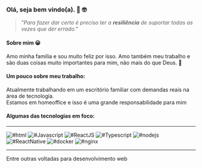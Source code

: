 ### Olá, seja bem vindo(a). 👀 🤓

> _"Para fazer dar certo é preciso ter a **resiliência** de suportar todas as vezes que der errado."_

#### Sobre mim 😀

Amo minha família e sou muito feliz por isso. Amo também meu trabalho e são duas coisas muito importantes para mim, não mais do que Deus. 🙌

#### Um pouco sobre meu trabalho:

Atualmente trabalhando em um escritório familiar com demandas reais na área de tecnologia.  
Estamos em homeoffice e isso é uma grande responsabilidade para mim  

#### Algumas das tecnologias em foco:
***
![#html](https://img.shields.io/badge/-HTML-black?logo=html5) ![#Javascript](https://img.shields.io/badge/-JavaScript-05122A?style=flat&logo=javascript) ![#ReactJS](https://img.shields.io/badge/-ReactJS-black?logo=react) ![#Typescript](https://img.shields.io/badge/-TypeScript-black?logo=typescript) ![#nodejs](https://img.shields.io/badge/-NodeJs-black?logo=node.js) ![#ReactNative](https://img.shields.io/badge/-React%20Native-black?logo=react) ![#docker](https://img.shields.io/badge/-Docker-black?logo=docker) ![#nginx](https://img.shields.io/badge/-Nginx-black?logo=nginx)
***
Entre outras voltadas para desenvolvimento web
